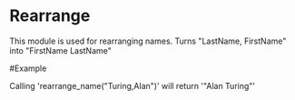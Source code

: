 Rearrange 
=======

This module  is used for rearranging names.
Turns "LastName, FirstName" into "FirstName LastName"

#Example 

Calling 'rearrange_name("Turing,Alan")' will return '"Alan Turing"'